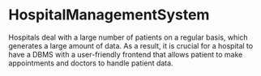 # HospitalManagementSystem
Hospitals deal with a large number of patients on a regular basis, which generates a large amount of data. As a result, it is crucial for a hospital to have a DBMS with a user-friendly frontend that allows patient to make appointments and doctors to handle patient data.
